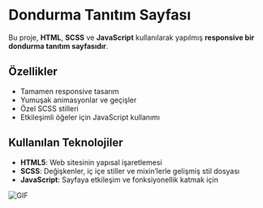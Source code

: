 # Dondurma Tanıtım Sayfası

Bu proje, **HTML**, **SCSS** ve **JavaScript** kullanılarak yapılmış **responsive bir dondurma tanıtım sayfasıdır**.

## Özellikler

- Tamamen responsive tasarım
- Yumuşak animasyonlar ve geçişler
- Özel SCSS stilleri
- Etkileşimli öğeler için JavaScript kullanımı

## Kullanılan Teknolojiler

- **HTML5**: Web sitesinin yapısal işaretlemesi
- **SCSS**: Değişkenler, iç içe stiller ve mixin’lerle gelişmiş stil dosyası
- **JavaScript**: Sayfaya etkileşim ve fonksiyonellik katmak için

![GIF](assets/Ekran-Kaydı-2024-09-14-160411.gif)